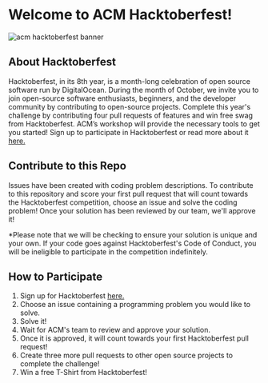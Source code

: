 # Welcome to ACM Hacktoberfest!

![acm hacktoberfest banner](https://github.com/uscacm/hacktoberfest-2021/blob/main/media/banner.png)

## About Hacktoberfest

Hacktoberfest, in its 8th year, is a month-long celebration of open source software run by DigitalOcean. During the month of October, we invite you to join open-source software enthusiasts, beginners, and the developer community by contributing to open-source projects. Complete this year's challenge by contributing four pull requests of features and win free swag from Hacktoberfest. ACM’s workshop will provide the necessary tools to get you started! Sign up to participate in Hacktoberfest or read more about it [here.](https://hacktoberfest.digitalocean.com/)

## Contribute to this Repo

Issues have been created with coding problem descriptions. To contribute to this repository and score your first pull request that will count towards the Hacktoberfest competition, choose an issue and solve the coding problem! Once your solution has been reviewed by our team, we'll approve it! 

*Please note that we will be checking to ensure your solution is unique and your own. If your code goes against Hacktoberfest's Code of Conduct, you will be ineligible to participate in the competition indefinitely. 

## How to Participate
1. Sign up for Hacktoberfest [here.](https://hacktoberfest.digitalocean.com/)
2. Choose an issue containing a programming problem you would like to solve.
3. Solve it!
4. Wait for ACM's team to review and approve your solution.
5. Once it is approved, it will count towards your first Hacktoberfest pull request!
6. Create three more pull requests to other open source projects to complete the challenge!
7. Win a free T-Shirt from Hacktoberfest!
